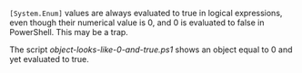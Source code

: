 
`[System.Enum]` values are always evaluated to true in logical expressions,
even though their numerical value is 0, and 0 is evaluated to false in
PowerShell. This may be a trap.

The script *object-looks-like-0-and-true.ps1* shows an object equal to 0 and
yet evaluated to true.
